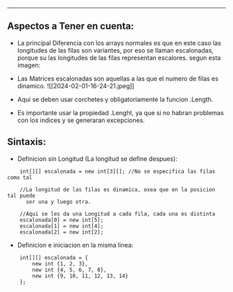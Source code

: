
---
## Aspectos a Tener en cuenta: 

- La principal Diferencia con los arrays normales es que en este caso las longitudes de las filas son variantes, por eso se llaman escalonadas, porque su las longitudes de las filas representan escalores.  segun esta imagen: 
- Las Matrices escalonadas son aquellas a las que el numero de filas es dinamico.
	![[2024-02-01-16-24-21.jpeg]]


- Aqui se deben usar corchetes y obligatoriamente la funcion .Length.
- Es importante usar la propiedad .Lenght, ya que si no habran problemas con los indices y se generaran excepciones. 

## Sintaxis: 
- Definicion sin Longitud (La longitud se define despues): 
```
	int[][] escalonada = new int[3][]; //No se especifica las filas como tal

	//La longitud de las filas es dinamica, osea que en la posicion tal puede 
	  ser una y luego otra.

	//Aqui se les da una Longitud a cada fila, cada una es distinta
	escalonada[0] = new int[5];
	escalonada[1] = new int[4];
	escalonada[2] = new int[2];
```
- Definicion e iniciacion en la misma linea: 

```
	int[][] escalonada = {
		new int {1, 2, 3}, 
		new int {4, 5, 6, 7, 8},
		new int {9, 10, 11, 12, 13, 14}
	};
```








































